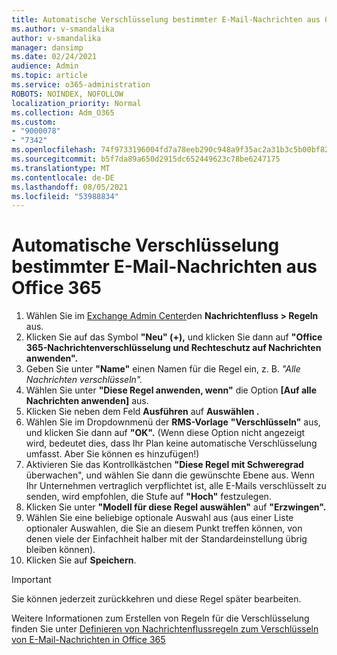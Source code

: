 ```yaml
---
title: Automatische Verschlüsselung bestimmter E-Mail-Nachrichten aus Office 365
ms.author: v-smandalika
author: v-smandalika
manager: dansimp
ms.date: 02/24/2021
audience: Admin
ms.topic: article
ms.service: o365-administration
ROBOTS: NOINDEX, NOFOLLOW
localization_priority: Normal
ms.collection: Adm_O365
ms.custom:
- "9000078"
- "7342"
ms.openlocfilehash: 74f9733196004fd7a78eeb290c948a9f35ac2a31b3c5b00bf82e44081aac8637
ms.sourcegitcommit: b5f7da89a650d2915dc652449623c78be6247175
ms.translationtype: MT
ms.contentlocale: de-DE
ms.lasthandoff: 08/05/2021
ms.locfileid: "53988834"
---
```

# <a name="automatically-encrypt-certain-email-messages-from-office-365"></a>Automatische Verschlüsselung bestimmter E-Mail-Nachrichten aus Office 365

1. Wählen Sie im [Exchange Admin Center](https://outlook.office365.com/ecp/)den **Nachrichtenfluss > Regeln** aus. 
2. Klicken Sie auf das Symbol **"Neu" (+),** und klicken Sie dann auf **"Office 365-Nachrichtenverschlüsselung und Rechteschutz auf Nachrichten anwenden".**
3. Geben Sie unter **"Name"** einen Namen für die Regel ein, z. B. *"Alle Nachrichten verschlüsseln".*
4. Wählen Sie unter **"Diese Regel anwenden, wenn"** die Option **[Auf alle Nachrichten anwenden]** aus. 
5. Klicken Sie neben dem Feld **Ausführen** auf **Auswählen .** 
6. Wählen Sie im Dropdownmenü der **RMS-Vorlage** **"Verschlüsseln"** aus, und klicken Sie dann auf **"OK".** (Wenn diese Option nicht angezeigt wird, bedeutet dies, dass Ihr Plan keine automatische Verschlüsselung umfasst. Aber Sie können es hinzufügen!)
7. Aktivieren Sie das Kontrollkästchen **"Diese Regel mit Schweregrad** überwachen", und wählen Sie dann die gewünschte Ebene aus. Wenn Ihr Unternehmen vertraglich verpflichtet ist, alle E-Mails verschlüsselt zu senden, wird empfohlen, die Stufe auf **"Hoch"** festzulegen.
8. Klicken Sie unter **"Modell für diese Regel auswählen"** auf **"Erzwingen".** 
9. Wählen Sie eine beliebige optionale Auswahl aus (aus einer Liste optionaler Auswahlen, die Sie an diesem Punkt treffen können, von denen viele der Einfachheit halber mit der Standardeinstellung übrig bleiben können).
10. Klicken Sie auf **Speichern**.

> [!IMPORTANT]
> Sie können jederzeit zurückkehren und diese Regel später bearbeiten.

Weitere Informationen zum Erstellen von Regeln für die Verschlüsselung finden Sie unter [Definieren von Nachrichtenflussregeln zum Verschlüsseln von E-Mail-Nachrichten in Office 365](https://docs.microsoft.com/microsoft-365/compliance/define-mail-flow-rules-to-encrypt-email)

